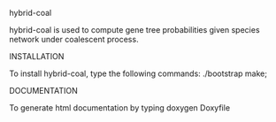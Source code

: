 hybrid-coal 

hybrid-coal is used to compute gene tree probabilities given species network under coalescent process.


INSTALLATION

To install hybrid-coal, type the following commands:
./bootstrap
make;



DOCUMENTATION

To generate html documentation by typing
doxygen Doxyfile
